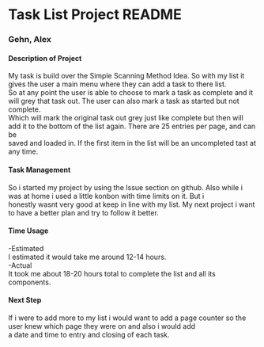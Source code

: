 # Task List Project README
### Gehn, Alex

#### Description of Project
My task is build over the Simple Scanning Method Idea. So with my list it gives the user a main menu where they can add a task to there list.  
So at any point the user is able to choose to mark a task as complete and it will grey that task out. The user can also mark a task as started but not complete.  
Which will mark the original task out grey just like complete but then will add it to the bottom of the list again. There are 25 entries per page, and can be  
saved and loaded in. If the first item in the list will be an uncompleted tast at any time.    

#### Task Management  
So i started my project by using the Issue section on github. Also while i was at home i used a little konbon with time limits on it. But i  
honestly wasnt very good at keep in line with my list. My next project i want to have a better plan and try to follow it better.  

#### Time Usage  
-Estimated  
I estimated it would take me around 12-14 hours.   
-Actual  
It took me about 18-20 hours total to complete the list and all its components.  

#### Next Step  
If i were to add more to my list i would want to add a page counter so the user knew which page they were on and also i would add  
a date and time to entry and closing of each task.  




